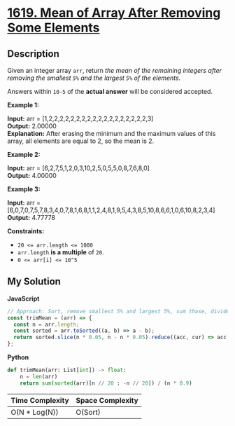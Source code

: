 # [1619. Mean of Array After Removing Some Elements](https://leetcode.com/problems/mean-of-array-after-removing-some-elements)

## Description

Given an integer array `arr`, return _the mean of the remaining integers after removing the smallest `5%` and the largest `5%` of the elements._

Answers within `10-5` of the **actual answer** will be considered accepted.

**Example 1:**

**Input:** arr = [1,2,2,2,2,2,2,2,2,2,2,2,2,2,2,2,2,2,2,3]  
**Output:** 2.00000  
**Explanation:** After erasing the minimum and the maximum values of this array, all elements are equal to 2, so the mean is 2.

**Example 2:**

**Input:** arr = [6,2,7,5,1,2,0,3,10,2,5,0,5,5,0,8,7,6,8,0]  
**Output:** 4.00000

**Example 3:**

**Input:** arr = [6,0,7,0,7,5,7,8,3,4,0,7,8,1,6,8,1,1,2,4,8,1,9,5,4,3,8,5,10,8,6,6,1,0,6,10,8,2,3,4]  
**Output:** 4.77778

**Constraints:**

- `20 <= arr.length <= 1000`
- `arr.length` **is a multiple** of `20`.
- `0 <= arr[i] <= 10^5`

## My Solution

**JavaScript**

```js
// Approach: Sort, remove smallest 5% and largest 5%, sum those, divide by # those elements
const trimMean = (arr) => {
  const n = arr.length;
  const sorted = arr.toSorted((a, b) => a - b);
  return sorted.slice(n * 0.05, n - n * 0.05).reduce((acc, cur) => acc + cur) / (n * 0.9);
};
```

**Python**

```py
def trimMean(arr: List[int]) -> float:
    n = len(arr)
    return sum(sorted(arr)[n // 20 : -n // 20]) / (n * 0.9)
```

| Time Complexity | Space Complexity |
| --------------- | ---------------- |
| O(N \* Log(N))  | O(Sort)          |
